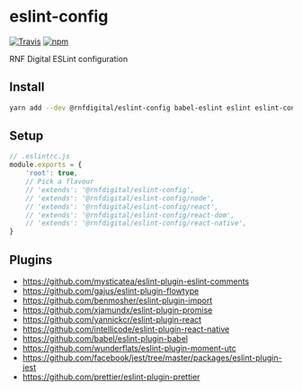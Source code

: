 # eslint-config
[![Travis](https://img.shields.io/travis/RNFDigital/eslint-config.svg?maxAge=3600)](https://travis-ci.org/RNFDigital/eslint-config)
[![npm](https://img.shields.io/npm/v/@rnfdigital/eslint-config.svg?maxAge=3600)](https://www.npmjs.com/package/@rnfdigital/eslint-config)

RNF Digital ESLint configuration

## Install
```sh
yarn add --dev @rnfdigital/eslint-config babel-eslint eslint eslint-config-prettier eslint-plugin-babel eslint-plugin-eslint-comments eslint-plugin-flowtype eslint-plugin-import eslint-plugin-jest eslint-plugin-jsdoc eslint-plugin-moment-utc eslint-plugin-prettier eslint-plugin-promise eslint-plugin-react eslint-plugin-react-native prettier
```

## Setup
```js
// .eslintrc.js
module.exports = {
    'root': true,
    // Pick a flavour
    // 'extends': '@rnfdigital/eslint-config',
    // 'extends': '@rnfdigital/eslint-config/node',
    // 'extends': '@rnfdigital/eslint-config/react',
    // 'extends': '@rnfdigital/eslint-config/react-dom',
    // 'extends': '@rnfdigital/eslint-config/react-native',
}
```

## Plugins

- https://github.com/mysticatea/eslint-plugin-eslint-comments
- https://github.com/gajus/eslint-plugin-flowtype
- https://github.com/benmosher/eslint-plugin-import
- https://github.com/xjamundx/eslint-plugin-promise
- https://github.com/yannickcr/eslint-plugin-react
- https://github.com/intellicode/eslint-plugin-react-native
- https://github.com/babel/eslint-plugin-babel
- https://github.com/wunderflats/eslint-plugin-moment-utc
- https://github.com/facebook/jest/tree/master/packages/eslint-plugin-jest
- https://github.com/prettier/eslint-plugin-prettier
